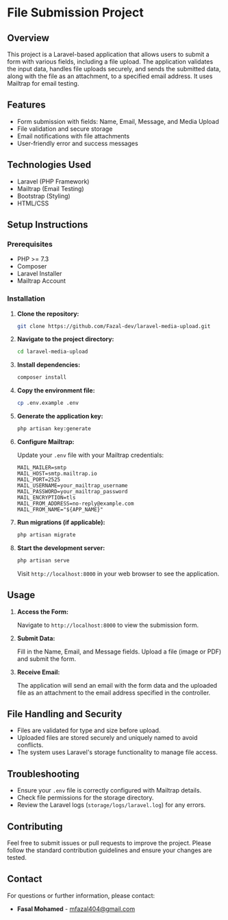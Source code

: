 # File Submission Project

## Overview

This project is a Laravel-based application that allows users to submit a form with various fields, including a file upload. The application validates the input data, handles file uploads securely, and sends the submitted data, along with the file as an attachment, to a specified email address. It uses Mailtrap for email testing.

## Features

-   Form submission with fields: Name, Email, Message, and Media Upload
-   File validation and secure storage
-   Email notifications with file attachments
-   User-friendly error and success messages

## Technologies Used

-   Laravel (PHP Framework)
-   Mailtrap (Email Testing)
-   Bootstrap (Styling)
-   HTML/CSS

## Setup Instructions

### Prerequisites

-   PHP >= 7.3
-   Composer
-   Laravel Installer
-   Mailtrap Account

### Installation

1. **Clone the repository:**

    ```bash
    git clone https://github.com/Fazal-dev/laravel-media-upload.git
    ```

2. **Navigate to the project directory:**

    ```bash
    cd laravel-media-upload
    ```

3. **Install dependencies:**

    ```bash
    composer install
    ```

4. **Copy the environment file:**

    ```bash
    cp .env.example .env
    ```

5. **Generate the application key:**

    ```bash
    php artisan key:generate
    ```

6. **Configure Mailtrap:**

    Update your `.env` file with your Mailtrap credentials:

    ```env
    MAIL_MAILER=smtp
    MAIL_HOST=smtp.mailtrap.io
    MAIL_PORT=2525
    MAIL_USERNAME=your_mailtrap_username
    MAIL_PASSWORD=your_mailtrap_password
    MAIL_ENCRYPTION=tls
    MAIL_FROM_ADDRESS=no-reply@example.com
    MAIL_FROM_NAME="${APP_NAME}"
    ```

7. **Run migrations (if applicable):**

    ```bash
    php artisan migrate
    ```

8. **Start the development server:**

    ```bash
    php artisan serve
    ```

    Visit `http://localhost:8000` in your web browser to see the application.

## Usage

1. **Access the Form:**

    Navigate to `http://localhost:8000` to view the submission form.

2. **Submit Data:**

    Fill in the Name, Email, and Message fields. Upload a file (image or PDF) and submit the form.

3. **Receive Email:**

    The application will send an email with the form data and the uploaded file as an attachment to the email address specified in the controller.

## File Handling and Security

-   Files are validated for type and size before upload.
-   Uploaded files are stored securely and uniquely named to avoid conflicts.
-   The system uses Laravel's storage functionality to manage file access.

## Troubleshooting

-   Ensure your `.env` file is correctly configured with Mailtrap details.
-   Check file permissions for the storage directory.
-   Review the Laravel logs (`storage/logs/laravel.log`) for any errors.

## Contributing

Feel free to submit issues or pull requests to improve the project. Please follow the standard contribution guidelines and ensure your changes are tested.

## Contact

For questions or further information, please contact:

-   **Fasal Mohamed** - mfazal404@gmail.com
